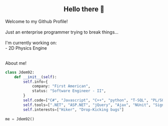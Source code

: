 <div align="center">
 <h2>Hello there 👋 </h2> 
</div>

<div align="left">
  Welcome to my Github Profile! <br>
  <br>
  Just an enterprise programmer trying to break things... <br>
  <br>
    I'm currently working on:  <br>
          - 2D Physics Engine       <br>
</div>
<br>


About me!
```python
class Jdem92:
    def __init__(self):
        self.info={
            company: "First American",
            status: "Software Engineer - II",
        }
        self.code=["C#", "Javascript", "C++", "python", "T-SQL", "PL/SQL", "Powershell", "VB.Net"]
        self.tools=[".NET", "ASP.NET", "jQuery", "Ajax", "NUnit", "SignalR", "RxJS"]
        self.interests=["Hiker", "Drop-Kicking bugs"]
        
me = Jdem92()
```


<!--
**Jdem92/Jdem92** is a ✨ _special_ ✨ repository because its `README.md` (this file) appears on your GitHub profile.

Here are some ideas to get you started:

- 🔭 I’m currently working on ...
- 🌱 I’m currently learning ...
- 👯 I’m looking to collaborate on ...
- 🤔 I’m looking for help with ...
- 💬 Ask me about ...
- 📫 How to reach me: ...
- 😄 Pronouns: ...
- ⚡ Fun fact: ...
-->
